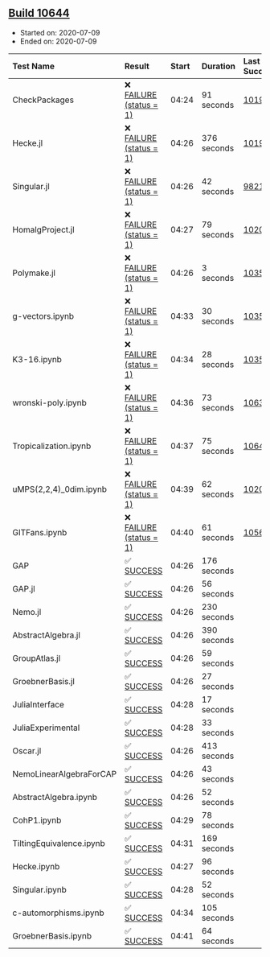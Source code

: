 ## [Build 10644](https://oscarci.mathematik.uni-kl.de/job/oscar/10644/)

* Started on: 2020-07-09
* Ended on: 2020-07-09

| Test Name    | Result | Start | Duration | Last Success | First Failure |
|:-------------|:-------|:------|:---------|:-------------|:--------------|
| CheckPackages | ❌ [FAILURE (status = 1)](https://oscarci.mathematik.uni-kl.de/job/oscar/10644/artifact/logs/build-10644/CheckPackages.log) | 04:24 | 91 seconds | [10197](https://oscarci.mathematik.uni-kl.de/job/oscar/10197/) | [10198](https://oscarci.mathematik.uni-kl.de/job/oscar/10198/) |
| Hecke.jl | ❌ [FAILURE (status = 1)](https://oscarci.mathematik.uni-kl.de/job/oscar/10644/artifact/logs/build-10644/Hecke.jl.log) | 04:26 | 376 seconds | [10197](https://oscarci.mathematik.uni-kl.de/job/oscar/10197/) | [10198](https://oscarci.mathematik.uni-kl.de/job/oscar/10198/) |
| Singular.jl | ❌ [FAILURE (status = 1)](https://oscarci.mathematik.uni-kl.de/job/oscar/10644/artifact/logs/build-10644/Singular.jl.log) | 04:26 | 42 seconds | [9821](https://oscarci.mathematik.uni-kl.de/job/oscar/9821/) | [9822](https://oscarci.mathematik.uni-kl.de/job/oscar/9822/) |
| HomalgProject.jl | ❌ [FAILURE (status = 1)](https://oscarci.mathematik.uni-kl.de/job/oscar/10644/artifact/logs/build-10644/HomalgProject.jl.log) | 04:27 | 79 seconds | [10209](https://oscarci.mathematik.uni-kl.de/job/oscar/10209/) | [10210](https://oscarci.mathematik.uni-kl.de/job/oscar/10210/) |
| Polymake.jl | ❌ [FAILURE (status = 1)](https://oscarci.mathematik.uni-kl.de/job/oscar/10644/artifact/logs/build-10644/Polymake.jl.log) | 04:26 | 3 seconds | [10356](https://oscarci.mathematik.uni-kl.de/job/oscar/10356/) | [10357](https://oscarci.mathematik.uni-kl.de/job/oscar/10357/) |
| g-vectors.ipynb | ❌ [FAILURE (status = 1)](https://oscarci.mathematik.uni-kl.de/job/oscar/10644/artifact/logs/build-10644/g-vectors.ipynb.log) | 04:33 | 30 seconds | [10356](https://oscarci.mathematik.uni-kl.de/job/oscar/10356/) | [10357](https://oscarci.mathematik.uni-kl.de/job/oscar/10357/) |
| K3-16.ipynb | ❌ [FAILURE (status = 1)](https://oscarci.mathematik.uni-kl.de/job/oscar/10644/artifact/logs/build-10644/K3-16.ipynb.log) | 04:34 | 28 seconds | [10356](https://oscarci.mathematik.uni-kl.de/job/oscar/10356/) | [10357](https://oscarci.mathematik.uni-kl.de/job/oscar/10357/) |
| wronski-poly.ipynb | ❌ [FAILURE (status = 1)](https://oscarci.mathematik.uni-kl.de/job/oscar/10644/artifact/logs/build-10644/wronski-poly.ipynb.log) | 04:36 | 73 seconds | [10639](https://oscarci.mathematik.uni-kl.de/job/oscar/10639/) | [10640](https://oscarci.mathematik.uni-kl.de/job/oscar/10640/) |
| Tropicalization.ipynb | ❌ [FAILURE (status = 1)](https://oscarci.mathematik.uni-kl.de/job/oscar/10644/artifact/logs/build-10644/Tropicalization.ipynb.log) | 04:37 | 75 seconds | [10641](https://oscarci.mathematik.uni-kl.de/job/oscar/10641/) | [10642](https://oscarci.mathematik.uni-kl.de/job/oscar/10642/) |
| uMPS(2,2,4)_0dim.ipynb | ❌ [FAILURE (status = 1)](https://oscarci.mathematik.uni-kl.de/job/oscar/10644/artifact/logs/build-10644/uMPS-2-2-4-_0dim.ipynb.log) | 04:39 | 62 seconds | [10209](https://oscarci.mathematik.uni-kl.de/job/oscar/10209/) | [10210](https://oscarci.mathematik.uni-kl.de/job/oscar/10210/) |
| GITFans.ipynb | ❌ [FAILURE (status = 1)](https://oscarci.mathematik.uni-kl.de/job/oscar/10644/artifact/logs/build-10644/GITFans.ipynb.log) | 04:40 | 61 seconds | [10566](https://oscarci.mathematik.uni-kl.de/job/oscar/10566/) | [10567](https://oscarci.mathematik.uni-kl.de/job/oscar/10567/) |
| GAP | ✅ [SUCCESS](https://oscarci.mathematik.uni-kl.de/job/oscar/10644/artifact/logs/build-10644/GAP.log) | 04:26 | 176 seconds |  |  |
| GAP.jl | ✅ [SUCCESS](https://oscarci.mathematik.uni-kl.de/job/oscar/10644/artifact/logs/build-10644/GAP.jl.log) | 04:26 | 56 seconds |  |  |
| Nemo.jl | ✅ [SUCCESS](https://oscarci.mathematik.uni-kl.de/job/oscar/10644/artifact/logs/build-10644/Nemo.jl.log) | 04:26 | 230 seconds |  |  |
| AbstractAlgebra.jl | ✅ [SUCCESS](https://oscarci.mathematik.uni-kl.de/job/oscar/10644/artifact/logs/build-10644/AbstractAlgebra.jl.log) | 04:26 | 390 seconds |  |  |
| GroupAtlas.jl | ✅ [SUCCESS](https://oscarci.mathematik.uni-kl.de/job/oscar/10644/artifact/logs/build-10644/GroupAtlas.jl.log) | 04:26 | 59 seconds |  |  |
| GroebnerBasis.jl | ✅ [SUCCESS](https://oscarci.mathematik.uni-kl.de/job/oscar/10644/artifact/logs/build-10644/GroebnerBasis.jl.log) | 04:26 | 27 seconds |  |  |
| JuliaInterface | ✅ [SUCCESS](https://oscarci.mathematik.uni-kl.de/job/oscar/10644/artifact/logs/build-10644/JuliaInterface.log) | 04:28 | 17 seconds |  |  |
| JuliaExperimental | ✅ [SUCCESS](https://oscarci.mathematik.uni-kl.de/job/oscar/10644/artifact/logs/build-10644/JuliaExperimental.log) | 04:28 | 33 seconds |  |  |
| Oscar.jl | ✅ [SUCCESS](https://oscarci.mathematik.uni-kl.de/job/oscar/10644/artifact/logs/build-10644/Oscar.jl.log) | 04:26 | 413 seconds |  |  |
| NemoLinearAlgebraForCAP | ✅ [SUCCESS](https://oscarci.mathematik.uni-kl.de/job/oscar/10644/artifact/logs/build-10644/NemoLinearAlgebraForCAP.log) | 04:26 | 43 seconds |  |  |
| AbstractAlgebra.ipynb | ✅ [SUCCESS](https://oscarci.mathematik.uni-kl.de/job/oscar/10644/artifact/logs/build-10644/AbstractAlgebra.ipynb.log) | 04:26 | 52 seconds |  |  |
| CohP1.ipynb | ✅ [SUCCESS](https://oscarci.mathematik.uni-kl.de/job/oscar/10644/artifact/logs/build-10644/CohP1.ipynb.log) | 04:29 | 78 seconds |  |  |
| TiltingEquivalence.ipynb | ✅ [SUCCESS](https://oscarci.mathematik.uni-kl.de/job/oscar/10644/artifact/logs/build-10644/TiltingEquivalence.ipynb.log) | 04:31 | 169 seconds |  |  |
| Hecke.ipynb | ✅ [SUCCESS](https://oscarci.mathematik.uni-kl.de/job/oscar/10644/artifact/logs/build-10644/Hecke.ipynb.log) | 04:27 | 96 seconds |  |  |
| Singular.ipynb | ✅ [SUCCESS](https://oscarci.mathematik.uni-kl.de/job/oscar/10644/artifact/logs/build-10644/Singular.ipynb.log) | 04:28 | 52 seconds |  |  |
| c-automorphisms.ipynb | ✅ [SUCCESS](https://oscarci.mathematik.uni-kl.de/job/oscar/10644/artifact/logs/build-10644/c-automorphisms.ipynb.log) | 04:34 | 105 seconds |  |  |
| GroebnerBasis.ipynb | ✅ [SUCCESS](https://oscarci.mathematik.uni-kl.de/job/oscar/10644/artifact/logs/build-10644/GroebnerBasis.ipynb.log) | 04:41 | 64 seconds |  |  |

